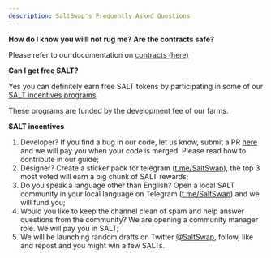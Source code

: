 ```yaml
---
description: SaltSwap's Frequently Asked Questions
---
```


**How do I know you willl not rug me? Are the contracts safe?**

Please refer to our documentation on [contracts \(here\)](core-products/contracts.md)

**Can I get free SALT?**

Yes you can definitely earn free SALT tokens by participating in some of our [SALT incentives programs](community-social/incentives.md).

These programs are funded by the development fee of our farms.

**SALT incentives**

1. Developer? If you find a bug in our code, let us know, submit a PR [here](https://github.com/saltswap) and we will pay you when your code is merged. Please read how to contribute in our guide;
2. Designer? Create a sticker pack for telegram ([t.me/SaltSwap](https://t.me/SaltSwap)), the top 3 most voted will earn a big chunk of SALT rewards;
3. Do you speak a language other than English? Open a local SALT community in your local language on Telegram ([t.me/SaltSwap](https://t.me/SaltSwap)) and we will fund you;
4. Would you like to keep the channel clean of spam and help answer questions from the community? We are opening a community manager role. We will pay you in SALT;
5. We will be launching random drafts on Twitter [@SaltSwap](https://twitter.com/SaltSwap), follow, like and repost and you might win a few SALTs.
